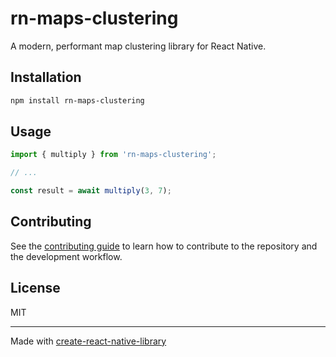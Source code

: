# rn-maps-clustering

A modern, performant map clustering library for React Native.

## Installation

```sh
npm install rn-maps-clustering
```

## Usage


```js
import { multiply } from 'rn-maps-clustering';

// ...

const result = await multiply(3, 7);
```


## Contributing

See the [contributing guide](CONTRIBUTING.md) to learn how to contribute to the repository and the development workflow.

## License

MIT

---

Made with [create-react-native-library](https://github.com/callstack/react-native-builder-bob)
